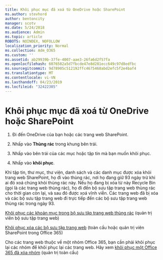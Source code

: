 ```yaml
---
title: Khôi phục mục đã xoá từ OneDrive hoặc SharePoint
ms.author: stevhord
author: bentoncity
manager: scotv
ms.date: 5/24/2018
ms.audience: Admin
ms.topic: article
ROBOTS: NOINDEX, NOFOLLOW
localization_priority: Normal
ms.collection: Adm_O365
ms.custom: ''
ms.assetid: ab29939b-37fe-4007-aae3-26fa6d2f57fa
ms.openlocfilehash: 6076582a5d7fbcde47e8d281ecc649c97d8edfbc
ms.sourcegitcommit: 9d78905c512192ffc4675468abd2efc5f2e4baf4
ms.translationtype: MT
ms.contentlocale: vi-VN
ms.lasthandoff: 04/23/2019
ms.locfileid: "32422305"
---
```

# <a name="restore-deleted-items-from-sharepoint-or-onedrive"></a>Khôi phục mục đã xoá từ OneDrive hoặc SharePoint

1. Đi đến OneDrive của bạn hoặc các trang web SharePoint.
    
2. Nhấp vào **Thùng rác** trong khung bên trái. 
    
3. Nhấp vào bên trái của các mục hoặc tập tin mà bạn muốn khôi phục.
    
4. Nhấp vào **khôi phục**. 
    
Khi tập tin, thư mục, thư viện, danh sách và các danh mục được xóa khỏi trang web SharePoint, họ đi vào thùng rác, nơi họ đang giữ 93 ngày trừ khi ai đó xoá chúng khỏi thùng rác này. Nếu họ đang bị xóa từ này Recycle Bin (gọi là các trang web thùng rác), họ đi đến bộ sưu tập trang web thùng rác cho thời gian còn lại, và sau đó được xoá vĩnh viễn. Các trang web đã bị xóa và các bộ sưu tập trang web đi trực tiếp đến các bộ sưu tập trang web thùng rác trong ngày 93.
  
[Khôi phục các khoản mục trong bộ sưu tập trang web thùng rác](https://go.microsoft.com/fwlink/?linkid=867800) (quản trị viên bộ sưu tập trang web) 
  
[Khôi phục xóa các bộ sưu tập trang web](https://go.microsoft.com/fwlink/?linkid=867660) (toàn cầu hoặc quản trị viên SharePoint trong Office 365) 
  
Cho các trang web thuộc về một nhóm Office 365, bạn cần phải khôi phục lại các nhóm để khôi phục lại các trang web. Hãy xem [khôi phục một Office 365 đã xóa nhóm](https://go.microsoft.com/fwlink/?linkid=867802) (quản trị toàn cầu) 
  

